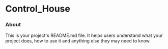 Control_House
=============

### About

This is your project's README.md file. It helps users understand what your
project does, how to use it and anything else they may need to know.